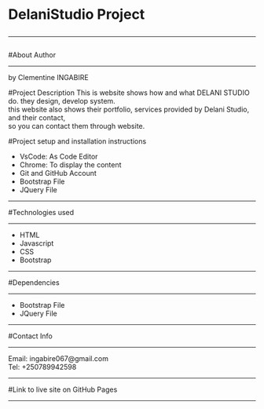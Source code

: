 # DelaniStudio Project <hr>

#About Author<hr>

by Clementine INGABIRE<br>

#Project Description
This is website shows how and what DELANI STUDIO do. they design, develop system.<br>
this website also shows their portfolio, services provided by Delani Studio, and their contact,<br>
so you can contact them through website.

#Project setup and installation instructions
<ul>
   <li>VsCode:  As Code Editor</li>
    <li>Chrome: To display the content</li>
     <li> Git and GitHub Account</li>
      <li>Bootstrap File</li>
      <li>JQuery File</li>
</ul>
<hr>
#Technologies used<hr>
<ul>
   <li>HTML</li>
    <li>Javascript</li>
     <li>CSS</li>
      <li>Bootstrap</li>
     
</ul>
<hr>
#Dependencies<hr>
<ul>
   <li>Bootstrap File</li>
    <li>JQuery File</li>
     
</ul>
<hr>
#Contact Info<hr>
Email: ingabire067@gmail.com<br>
Tel: +250789942598
<hr>
#Link to live site on GitHub Pages
<hr>




